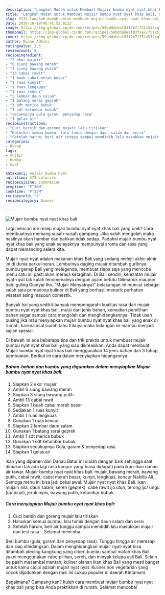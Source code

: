 ```yaml
---
description: "Langkah Mudah untuk Membuat Mujair bumbu nyat nyat khas bali, Sempurna"
title: "Langkah Mudah untuk Membuat Mujair bumbu nyat nyat khas bali, Sempurna"
slug: 3132-langkah-mudah-untuk-membuat-mujair-bumbu-nyat-nyat-khas-bali-sempurna
date: 2020-10-18T00:41:52.812Z
image: https://img-global.cpcdn.com/recipes/59bddabeaf03f7e7/751x532cq70/mujair-bumbu-nyat-nyat-khas-bali-foto-resep-utama.jpg
thumbnail: https://img-global.cpcdn.com/recipes/59bddabeaf03f7e7/751x532cq70/mujair-bumbu-nyat-nyat-khas-bali-foto-resep-utama.jpg
cover: https://img-global.cpcdn.com/recipes/59bddabeaf03f7e7/751x532cq70/mujair-bumbu-nyat-nyat-khas-bali-foto-resep-utama.jpg
author: Duane Adkins
ratingvalue: 3.5
reviewcount: 8
recipeingredient:
- "2 ekor mujair"
- "6 siung bawang merah"
- "3 siung bawang putih"
- "13 cabai rawit"
- "1 buah cabai merah besar"
- "1 ruas kunyit"
- "1 ruas lengkuas"
- "1 ruas kencur"
- "2 lembar daun salam"
- "1 batang serai geprek"
- "1 sdt merica bubuk"
- "1 sdt ketumbar bubuk"
- "secukupnya Gula garam  penyedap rasa"
- "1 gelas air"
recipeinstructions:
- "Cuci bersih dan goreng mujair lalu tiriskan"
- "Haluskan semua bumbu, lalu tumis dengan daun salam dan serai"
- "Setelah harum, beri air tunggu sampai mendidih lalu masukkan mujair dan test rasa... Selamat mencoba"
categories:
- Resep
tags:
- mujair
- bumbu
- nyat

katakunci: mujair bumbu nyat 
nutrition: 273 calories
recipecuisine: Indonesian
preptime: "PT30M"
cooktime: "PT33M"
recipeyield: "2"
recipecategory: Dinner

---
```



![Mujair bumbu nyat nyat khas bali](https://img-global.cpcdn.com/recipes/59bddabeaf03f7e7/751x532cq70/mujair-bumbu-nyat-nyat-khas-bali-foto-resep-utama.jpg)

Lagi mencari ide resep mujair bumbu nyat nyat khas bali yang unik? Cara membuatnya memang susah-susah gampang. Jika salah mengolah maka hasilnya akan hambar dan bahkan tidak sedap. Padahal mujair bumbu nyat nyat khas bali yang enak selayaknya mempunyai aroma dan rasa yang dapat memancing selera kita.

Mujair nyat-nyat adalah makanan khas Bali yang sedang melejit akhir-akhir ini di dunia perkulineran. Lembutnya daging mujair ditambah gurihnya bumbu genep Bali yang melegenda, membuat siapa saja yang mencoba menu satu ini pasti akan merasa ketagihan. Di Bali sendiri, kelezatan mujair nyat-nyat tak kalah fenomenalnya dengan ayam betutu Gilimanuk maupun babi guling Gianyar lho. &#34;Mujair Menyatnyat&#34; belakangan ini muncul sebagai salah satu primadona kuliner di Bali yang berhasil menarik perhatian wisatan asing maupun domestik.

Banyak hal yang sedikit banyak mempengaruhi kualitas rasa dari mujair bumbu nyat nyat khas bali, mulai dari jenis bahan, kemudian pemilihan bahan segar sampai cara mengolah dan menghidangkannya. Tidak usah pusing jika mau menyiapkan mujair bumbu nyat nyat khas bali yang enak di rumah, karena asal sudah tahu triknya maka hidangan ini mampu menjadi sajian spesial.


Di bawah ini ada beberapa tips dan trik praktis untuk membuat mujair bumbu nyat nyat khas bali yang siap dikreasikan. Anda dapat membuat Mujair bumbu nyat nyat khas bali menggunakan 14 jenis bahan dan 3 tahap pembuatan. Berikut ini cara dalam menyiapkan hidangannya.

<!--inarticleads1-->

##### Bahan-bahan dan bumbu yang digunakan dalam menyiapkan Mujair bumbu nyat nyat khas bali:

1. Siapkan 2 ekor mujair
1. Ambil 6 siung bawang merah
1. Siapkan 3 siung bawang putih
1. Ambil 13 cabai rawit
1. Siapkan 1 buah cabai merah besar
1. Sediakan 1 ruas kunyit
1. Ambil 1 ruas lengkuas
1. Gunakan 1 ruas kencur
1. Siapkan 2 lembar daun salam
1. Gunakan 1 batang serai geprek
1. Ambil 1 sdt merica bubuk
1. Gunakan 1 sdt ketumbar bubuk
1. Siapkan secukupnya Gula, garam &amp; penyedap rasa
1. Siapkan 1 gelas air


Ikan yang dipanen dari Danau Batur ini diolah dengan baik sehingga saat dimakan tak ada lagi rasa lumpur yang biasa didapati pada ikan-ikan danau air tawar. Mujair bumbu nyat nyat khas bali. mujair, bawang merah, bawang putih, cabai rawit, cabai merah besar, kunyit, lengkuas, kencur Nabilla Ali. Semoga menu ini bisa jadi bekal awal. Mujair nyat nyat khas Bali. ikan mujair/ nila, daun salam, sereh (geprek), cabe rawit ijo utuh, terong ijo/ ungu (optional), jeruk nipis, bawang putih, ketumbar bubuk. 

<!--inarticleads2-->

##### Cara menyiapkan Mujair bumbu nyat nyat khas bali:

1. Cuci bersih dan goreng mujair lalu tiriskan
1. Haluskan semua bumbu, lalu tumis dengan daun salam dan serai
1. Setelah harum, beri air tunggu sampai mendidih lalu masukkan mujair dan test rasa... Selamat mencoba


Beri bumbu (gula, garam dan penyedap rasa). Tunggu hingga air meresap dan siap dihidangkan. Dalam menghidangkan mujair nyat-nyat bisa ditambah plecing kangkung yang diberi bumbu sambal matah khas Bali yakni menggunakan cabe pilihan, sereh, dan minyak kelapa asli Bali. Selain be pasih mesambal mentah, kuliner olahan ikan khas Bali yang mesti banget untuk kamu cicipi adalah mujair nyat nyat. Kuliner non vegetarian yang cocok dijodohkan dengan nasi ini cukup populer di daerah Kintamani. 

Bagaimana? Gampang kan? Itulah cara membuat mujair bumbu nyat nyat khas bali yang bisa Anda praktikkan di rumah. Selamat mencoba!
